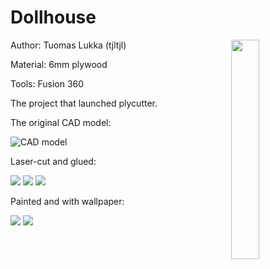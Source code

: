 # Dollhouse

<img align="right" width="30%" src="painted-1.jpeg"/>

Author: Tuomas Lukka (tjltjl)

Material: 6mm plywood

Tools: Fusion 360

The project that launched plycutter. 

The original CAD model:

<img src="model.jpeg" alt="CAD model"/>

Laser-cut and glued:

<img src="view1.jpeg"/>
<img src="view2.jpeg"/>
<img src="view3.jpeg"/>

Painted and with wallpaper:

<img src="painted-1.jpeg"/>
<img src="painted-2.jpeg"/>
